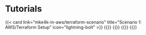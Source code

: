 # Tutorials



{{< card link="mke4k-in-aws/terraform-scenario" title="Scenario 1: AWS/Terraform Setup"
icon="lightning-bolt" >}}
{{}}
{{}}
{{}}
{{}}

